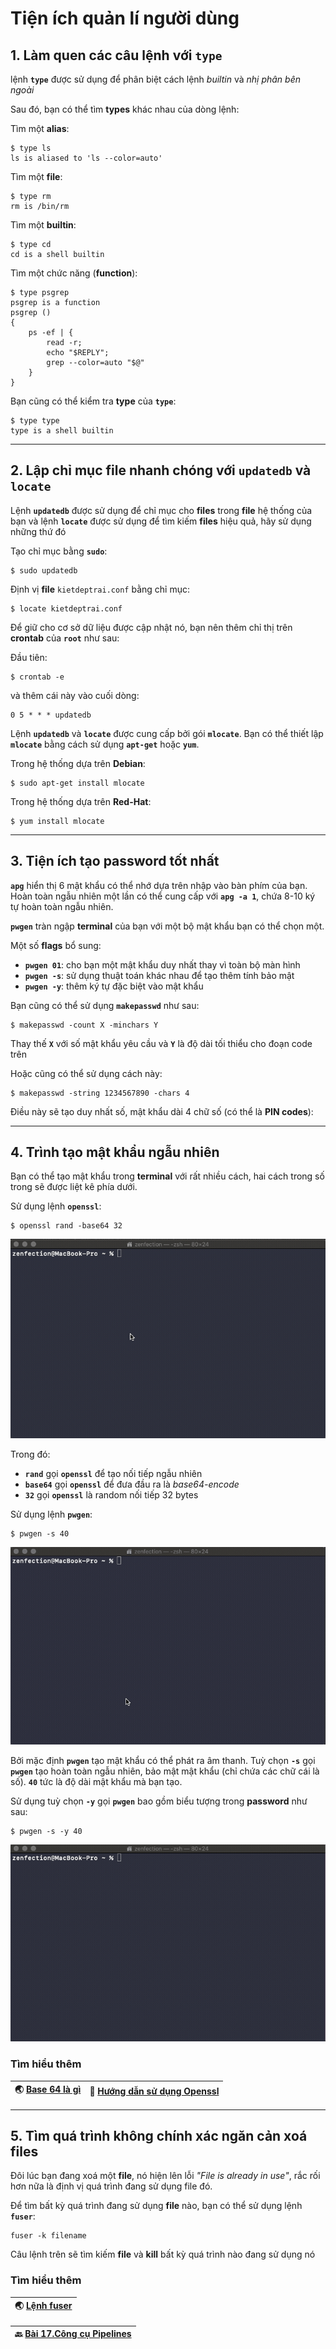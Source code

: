 # Tiện ích quản lí người dùng

## 1. Làm quen các câu lệnh với **`type`**

lệnh **`type`** được sử dụng để phân biệt cách lệnh *builtin* và *nhị phân bên ngoài*

Sau đó, bạn có thể tìm **types** khác nhau của dòng lệnh:

Tìm một **alias**:

```shell
$ type ls
ls is aliased to 'ls --color=auto'
```

Tìm một **file**:

```shell
$ type rm
rm is /bin/rm
```

Tìm một **builtin**:

```shell
$ type cd
cd is a shell builtin
```

Tìm một chức năng (**function**):

```shell
$ type psgrep
psgrep is a function
psgrep ()
{
    ps -ef | {
        read -r;
        echo "$REPLY";
        grep --color=auto "$@"
    }
}
```

Bạn cũng có thể kiểm tra **type** của **`type`**:

```shell
$ type type
type is a shell builtin
```

---

## 2. Lập chỉ mục file nhanh chóng với **`updatedb`** và **`locate`**

Lệnh **`updatedb`** được sử dụng để chỉ mục cho **files** trong **file** hệ thống của bạn và lệnh **`locate`** được sử dụng để tìm kiếm **files** hiệu quả, hãy sử dụng những thứ đó

Tạo chỉ mục bằng **`sudo`**:

```shell
$ sudo updatedb
```

Định vị **file** ``kietdeptrai.conf`` bằng chỉ mục:

```shell
$ locate kietdeptrai.conf
```

Để giữ cho cơ sở dữ liệu được cập nhật nó, bạn nên thêm chỉ thị trên **crontab** của **`root`** như sau:

Đầu tiên:

```shell
$ crontab -e
```

và thêm cái này vào cuối dòng:

```shell
0 5 * * * updatedb
```

Lệnh **`updatedb`** và **`locate`** được cung cấp bởi gói **`mlocate`**. Bạn có thể thiết lập **`mlocate`** bằng cách sử dụng **`apt-get`** hoặc **`yum`**.

Trong hệ thống dựa trên **Debian**:

```shell
$ sudo apt-get install mlocate
```

Trong hệ thống dựa trên **Red-Hat**:

```shell
$ yum install mlocate
```

---

## 3. Tiện ích tạo password tốt nhất

**`apg`** hiển thị 6 mật khẩu có thể nhớ dựa trên nhập vào bàn phím của bạn.  Hoàn toàn ngẫu nhiên một lần có thể cung cấp với **`apg -a 1`**, chứa 8-10 ký tự hoàn toàn ngẫu nhiên.

**`pwgen`** tràn ngập **terminal** của bạn với một bộ mật khẩu bạn có thể chọn một.

Một số **flags** bổ sung:

- **`pwgen 01`**: cho bạn một mật khẩu duy nhất thay vì toàn bộ màn hình
- **`pwgen -s`**: sử dụng thuật toán khác nhau để tạo thêm tính bảo mật
- **`pwgen -y`**: thêm ký tự đặc biệt vào mật khẩu

Bạn cũng có thể sử dụng **`makepasswd`** như sau:

```shell
$ makepasswd -count X -minchars Y
```

Thay thế **`X`** với số mật khẩu yêu cầu và **`Y`** là độ dài tối thiểu cho đoạn code trên

Hoặc cũng có thể sử dụng cách này:

```shell
$ makepasswd -string 1234567890 -chars 4
```

Điều này sẽ tạo duy nhất số, mật khẩu dài 4 chữ số (có thể là **PIN codes**):

---

## 4. Trình tạo mật khẩu ngẫu nhiên

Bạn có thể tạo mật khẩu  trong **terminal** với rất nhiều cách, hai cách trong số trong sẽ được liệt kê phía dưới.

Sử dụng lệnh **`openssl`**:

```shell
$ openssl rand -base64 32
```

![2020-08-10 18.07.49.gif](https://raw.githubusercontent.com/Zenfection/Image/master/2020/08/10-18-09-43-2020-08-10%2018.07.49.gif)

Trong đó:

- **`rand`** gọi **`openssl`** để tạo nối tiếp ngẫu nhiên
- **`base64`** gọi **`openssl`** để đưa đầu ra là *base64-encode*
- **`32`** gọi **`openssl`** là random nối tiếp 32 bytes

Sử dụng lệnh **`pwgen`**:

```shell
$ pwgen -s 40
```

![2020-08-10 18.13.33.gif](https://raw.githubusercontent.com/Zenfection/Image/master/2020/08/10-18-17-06-2020-08-10%2018.13.33.gif)

Bởi mặc định **`pwgen`** tạo mật khẩu có thể phát ra âm thanh. Tuỳ chọn **`-s`** gọi **`pwgen`** tạo hoàn toàn ngẫu nhiên, bảo mật mật khẩu (chỉ chứa các chữ cái là số). **`40`** tức là độ dài mật khẩu mà bạn tạo.

Sử dụng tuỳ chọn **`-y`** gọi **`pwgen`** bao gồm biểu tượng trong **password** như sau:

```shell
$ pwgen -s -y 40
```

![2020-08-10 18.17.28.gif](https://raw.githubusercontent.com/Zenfection/Image/master/2020/08/10-18-18-14-2020-08-10%2018.17.28.gif)

### Tìm hiểu thêm

| 🌏 [Base 64 là gì](https://viblo.asia/p/base64-nhung-dieu-ban-can-biet-3P0lPePp5ox) | 📝 [Hướng dẫn sử dụng Openssl](https://www.openssl.org/docs/man1.0.2/man1/rand.html) |
| ----------------------------------------------------------------------------------- | ------------------------------------------------------------------------------------ |

---

## 5. Tìm quá trình không chính xác ngăn cản xoá files

Đôi lúc bạn đang xoá một **file**, nó hiện lên lỗi *"File is already in use"*, rắc rối hơn nữa là định vị quá trình đang sử dụng file đó.

Để tìm bất kỳ quá trình đang sử dụng **file** nào, bạn có thể sử dụng lệnh **`fuser`**:

```shell
fuser -k filename
```

Câu lệnh trên sẽ tìm kiếm **file** và **kill** bất kỳ quá trình nào đang sử dụng nó

### Tìm hiểu thêm

| 🌏 [Lệnh fuser](http://linux.die.net/man/1/fuser) |
| ------------------------------------------------- |

| 🔙 [Bài 17.Công cụ Pipelines](https://github.com/Zenfection/Linux-for-babies/blob/master/USER%20%26%20FILE%20MANAGEMENT/17.Pipeline%20tools.md) |
| ----------------------------------------------------------------------------------------------------------------------------------------------- |
